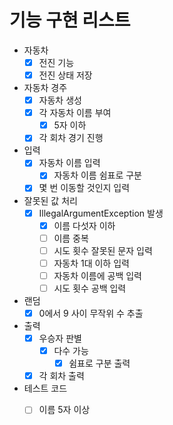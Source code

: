 # 기능 구현 리스트
+ 자동차
  + [x] 전진 기능
  + [x] 전진 상태 저장
+ 자동차 경주
  + [x] 자동차 생성
  + [x] 각 자동차 이름 부여
    + [x] 5자 이하
  + [x] 각 회차 경기 진행
+ 입력
  + [x] 자동차 이름 입력
    + [x] 자동차 이름 쉼표로 구분
  + [x] 몇 번 이동할 것인지 입력
+ 잘못된 값 처리
  + [x] IllegalArgumentException 발생
    + [x] 이름 다섯자 이하
    + [ ] 이름 중복
    + [ ] 시도 횟수 잘못된 문자 입력
    + [ ] 자동차 1대 이하 입력
    + [ ] 자동차 이름에 공백 입력
    + [ ] 시도 횟수 공백 입력
+ 랜덤
  + [x] 0에서 9 사이 무작위 수 추출
+ 출력
  + [x] 우승자 판별
    + [x] 다수 가능
      + [x] 쉼표로 구분 출력
  + [x] 각 회차 출력
+ 테스트 코드
  + [ ] 이름 5자 이상


